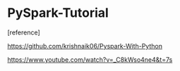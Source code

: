 # PySpark-Tutorial

[reference]

https://github.com/krishnaik06/Pyspark-With-Python

https://www.youtube.com/watch?v=_C8kWso4ne4&t=7s
